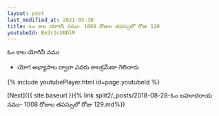 ```yaml
---
layout: post
last_modified_at: 2021-03-30
title: ఓం కాల యోగినీ నమః- 1008 రోజుల తపస్సులో రోజు 120
youtubeId: Be3r2cU0DlM
---
```

 
 
 ఓం కాల యోగినీ నమః  
 
 -  యోగ అభ్యాసాల ద్వారా ఎవరు కాలక్రమేణా గెలిచారు 
 
  
 
  
 
 
 
 
 
 


{% include youtubePlayer.html id=page.youtubeId %}
 
[Next]({{ site.baseurl }}{% link  split2/_posts/2018-08-28-ఓం బహూదరాయ నమః- 1008 రోజుల తపస్సులో రోజు 129.md%})
 
